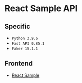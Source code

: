 # React Sample API

## Specific

- ```Python 3.9.6```
- ```Fast API 0.85.1```
- ```Faker 15.1.1```

## Frontend

- [React Sample](https://github.com/cozyfex/vite-react-typescript-recoil-query)

